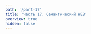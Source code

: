 ```yaml
---
path: '/part-17'
title: 'Часть 17. Семантический WEB'
overview: true
hidden: false
---
```


<pages-in-this-section></pages-in-this-section>

<exercises-in-this-section></exercises-in-this-section>
